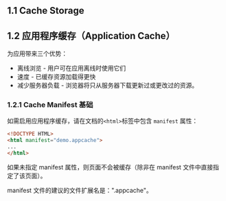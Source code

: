 #

## 1.1 Cache Storage

## 1.2 应用程序缓存（Application Cache）

为应用带来三个优势：

- 离线浏览 - 用户可在应用离线时使用它们
- 速度 - 已缓存资源加载得更快
- 减少服务器负载 - 浏览器将只从服务器下载更新过或更改过的资源。

### 1.2.1 Cache Manifest 基础

如需启用应用程序缓存，请在文档的`<html>`标签中包含 `manifest` 属性：

```html
<!DOCTYPE HTML>
<html manifest="demo.appcache">
...
</html>
```

如果未指定 manifest 属性，则页面不会被缓存（除非在 manifest 文件中直接指定了该页面）。

manifest 文件的建议的文件扩展名是：".appcache"。